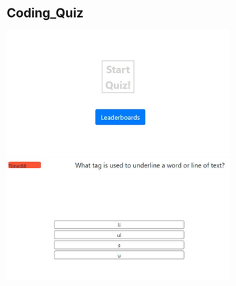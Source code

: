 # Coding_Quiz


![Generator](images/Home.JPG?raw=true "Generator")
![Generator](images/Quiz.JPG?raw=true "Generator")
